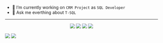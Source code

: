 
- 🔭 I’m currently working on `CRM Project` as `SQL Developer`
- 💬 Ask me everthing about `T-SQL`

* * *
<p align="center">
<a href="https://www.linkedin.com/in/karcanozbal/"><img src="https://img.shields.io/badge/LINKEDIN-D14836?style=for-the-badge&logo=linkedin&logoColor=white&color=blue"></a>
<a href="https://karcanozbal.medium.com/"><img src="https://img.shields.io/badge/MEDIUM-D14836?style=for-the-badge&logo=medium&logoColor=white&color=gray"></a>
<a href="https://www.instagram.com/karcan.js"><img src="https://img.shields.io/badge/INSTAGRAM-D14836?style=for-the-badge&logo=linkedin&logoColor=white&color=red"></a>
<a href="https://www.patreon.com/karcan"><img src="https://img.shields.io/badge/PATREON-D14836?style=for-the-badge&logo=patreon&logoColor=white&color=orange"></a>
</p>

![](https://github-readme-stats.vercel.app/api?username=karcan&show_icons=true&bg_color=0d1117&text_color=bdc3c7&title_color=f1c40f&icon_color=f1c40f&hide_border=true)
![](https://github-readme-stats.vercel.app/api/top-langs/?username=karcan&bg_color=0d1117&text_color=bdc3c7&title_color=f1c40f&hide_border=true&layout=compact&langs_count=7)

<!-- ![](https://github-readme-stats.vercel.app/api?username=karcan&count_private=true) -->
